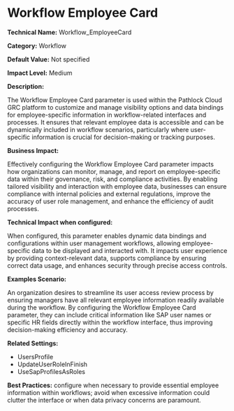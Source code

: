 # Workflow Employee Card

**Technical Name:** Workflow_EmployeeCard

**Category:** Workflow

**Default Value:** Not specified

**Impact Level:** Medium

**Description:**

The Workflow Employee Card parameter is used within the Pathlock Cloud GRC platform to customize and manage visibility options and data bindings for employee-specific information in workflow-related interfaces and processes. It ensures that relevant employee data is accessible and can be dynamically included in workflow scenarios, particularly where user-specific information is crucial for decision-making or tracking purposes.

**Business Impact:**

Effectively configuring the Workflow Employee Card parameter impacts how organizations can monitor, manage, and report on employee-specific data within their governance, risk, and compliance activities. By enabling tailored visibility and interaction with employee data, businesses can ensure compliance with internal policies and external regulations, improve the accuracy of user role management, and enhance the efficiency of audit processes.

**Technical Impact when configured:**

When configured, this parameter enables dynamic data bindings and configurations within user management workflows, allowing employee-specific data to be displayed and interacted with. It impacts user experience by providing context-relevant data, supports compliance by ensuring correct data usage, and enhances security through precise access controls.

**Examples Scenario:**

An organization desires to streamline its user access review process by ensuring managers have all relevant employee information readily available during the workflow. By configuring the Workflow Employee Card parameter, they can include critical information like SAP user names or specific HR fields directly within the workflow interface, thus improving decision-making efficiency and accuracy.

**Related Settings:**

- UsersProfile
- UpdateUserRoleInFinish
- UseSapProfilesAsRoles

**Best Practices:** configure when necessary to provide essential employee information within workflows; avoid when excessive information could clutter the interface or when data privacy concerns are paramount.